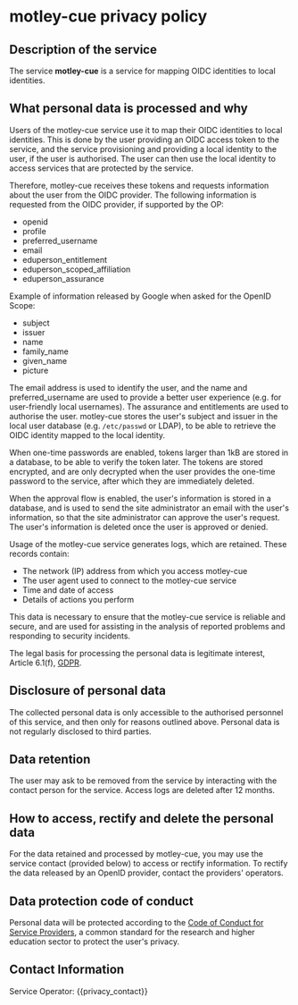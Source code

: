 # motley-cue privacy policy

## Description of the service

The service **motley-cue** is a service for mapping OIDC identities to local identities.

## What personal data is processed and why

Users of the motley-cue service use it to map their OIDC identities to local identities. This is done by the user providing an OIDC access token to the service, and the service provisioning and providing a local identity to the user, if the user is authorised. The user can then use the local identity to access services that are protected by the service.

Therefore, motley-cue receives these tokens and requests information about the user from the OIDC provider. The following information is requested from the OIDC provider, if supported by the OP:

- openid
- profile
- preferred_username
- email
- eduperson_entitlement
- eduperson_scoped_affiliation
- eduperson_assurance

Example of information released by Google when asked for the OpenID Scope:

- subject
- issuer
- name
- family_name
- given_name
- picture

The email address is used to identify the user, and the name and preferred_username are used to provide a better user experience (e.g. for user-friendly local usernames). The assurance and entitlements are used to authorise the user. motley-cue stores the user's subject and issuer in the local user database (e.g. `/etc/passwd` or LDAP), to be able to retrieve the OIDC identity mapped to the local identity.

When one-time passwords are enabled, tokens larger than 1kB are stored in a database, to be able to verify the token later. The tokens are stored encrypted, and are only decrypted when the user provides the one-time password to the service, after which they are immediately deleted.

When the approval flow is enabled, the user's information is stored in a database, and is used to send the site administrator an email with the user's information, so that the site administrator can approve the user's request. The user's information is deleted once the user is approved or denied.

Usage of the motley-cue service generates logs, which are retained. These records contain:

- The network (IP) address from which you access motley-cue
- The user agent used to connect to the motley-cue service
- Time and date of access
- Details of actions you perform

This data is necessary to ensure that the motley-cue service is reliable and secure, and are used for assisting in the analysis of reported problems and responding to security incidents.

The legal basis for processing the personal data is legitimate interest, Article 6.1(f), [GDPR](https://eur-lex.europa.eu/eli/reg/2016/679/oj).

## Disclosure of personal data

The collected personal data is only accessible to the authorised personnel of this service, and then only for reasons outlined above. Personal data is not regularly disclosed to third parties.

## Data retention

The user may ask to be removed from the service by interacting with the contact person for the service. Access logs are deleted after 12 months.

## How to access, rectify and delete the personal data

For the data retained and processed by motley-cue, you may use the service contact (provided below) to access or rectify information. To rectify the data released by an OpenID provider, contact the providers' operators.

## Data protection code of conduct

Personal data will be protected according to the [Code of Conduct for Service Providers](https://www.geant.org/uri/Pages/dataprotection-code-of-conduct.aspx), a common standard for the research and higher education sector to protect the user's privacy.

## Contact Information

Service Operator: {{privacy_contact}}
